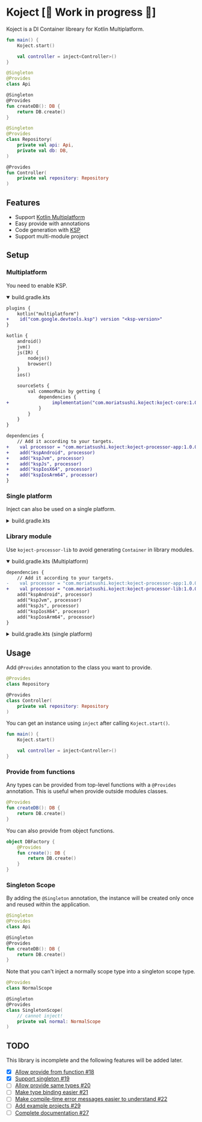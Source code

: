 # Koject  [🚧 Work in progress 🚧]
Koject is a DI Container libreary for Kotlin Multiplatform.

```kotlin
fun main() {
    Koject.start()

    val controller = inject<Controller>()
}

@Singleton
@Provides
class Api

@Singleton
@Provides
fun createDB(): DB {
    return DB.create()
}

@Singleton
@Provides
class Repository(
    private val api: Api,
    private val db: DB,
)

@Provides
fun Controller(
    private val repository: Repository
)
```

## Features

* Support [Kotlin Multiplatform](https://kotlinlang.org/docs/multiplatform.html)
* Easy provide with annotations
* Code generation with [KSP](https://github.com/google/ksp)
* Support multi-module project

## Setup
### Multiplatform

You need to enable KSP.

<details open><summary>build.gradle.kts</summary>

```diff
plugins {
    kotlin("multiplatform")
+    id("com.google.devtools.ksp") version "<ksp-version>"
}

kotlin {
    android()
    jvm()
    js(IR) {
        nodejs()
        browser()
    }
    ios()

    sourceSets {
        val commonMain by getting {
            dependencies {
+                implementation("com.moriatsushi.koject:koject-core:1.0.0-alpha03")
            }
        }
    }
}

dependencies {
    // Add it according to your targets.
+    val processor = "com.moriatsushi.koject:koject-processor-app:1.0.0-alpha03"
+    add("kspAndroid", processor)
+    add("kspJvm", processor)
+    add("kspJs", processor)
+    add("kspIosX64", processor)
+    add("kspIosArm64", processor)
}
```
</details>

### Single platform

Inject can also be used on a single platform.

<details><summary>build.gradle.kts</summary>

```diff
plugins {
    kotlin("<target>")
+    id("com.google.devtools.ksp") version "<ksp-version>"
}

dependencies {
+    implementation("com.moriatsushi.koject:koject-core:1.0.0-alpha03")
+    ksp("com.moriatsushi.koject:koject-processor-app:1.0.0-alpha03")
}
```

</details>

### Library module
Use `koject-processor-lib` to avoid generating `Container` in library modules.

<details open><summary>build.gradle.kts (Multiplatform)</summary>

```diff
dependencies {
    // Add it according to your targets.
-    val processor = "com.moriatsushi.koject:koject-processor-app:1.0.0-alpha03"
+    val processor = "com.moriatsushi.koject:koject-processor-lib:1.0.0-alpha03"
    add("kspAndroid", processor)
    add("kspJvm", processor)
    add("kspJs", processor)
    add("kspIosX64", processor)
    add("kspIosArm64", processor)
}
```

</details>

<details><summary>build.gradle.kts (single platform)</summary>

```diff
dependencies {
    implementation("com.moriatsushi.koject:koject-core:1.0.0-alpha03")
-    ksp("com.moriatsushi.koject:koject-processor-app:1.0.0-alpha03")
+    ksp("com.moriatsushi.koject:koject-processor-lib:1.0.0-alpha03")
}
```

</details>

## Usage
Add `@Provides` annotation to the class you want to provide.

```kotlin
@Provides
class Repository

@Provides
class Controller(
    private val repository: Repository
)
```

You can get an instance using `inject` after calling `Koject.start()`.

```kotlin
fun main() {
    Koject.start()

    val controller = inject<Controller>()
}
```

### Provide from functions
Any types can be provided from top-level functions with a `@Provides` annotation. This is useful when provide outside modules classes.

```kotlin
@Provides
fun createDB(): DB {
    return DB.create()
}
```

You can also provide from object functions.

```kotlin
object DBFactory {
    @Provides
    fun create(): DB {
        return DB.create()
    }
}
```

### Singleton Scope
By adding the `@Singleton` annotation, the instance will be created only once and reused within the application.

```kotlin
@Singleton
@Provides
class Api

@Singleton
@Provides
fun createDB(): DB {
    return DB.create()
}
```

Note that you can't inject a normally scope type into a singleton scope type.

```kotlin
@Provides
class NormalScope

@Singleton
@Provides
class SingletonScope(
    // cannot inject!
    private val normal: NormalScope
)
```

## TODO
This library is incomplete and the following features will be added later.

- [x] [Allow provide from function #18](https://github.com/Mori-Atsushi/koject/issues/18)
- [x] [Support singleton #19](https://github.com/Mori-Atsushi/koject/issues/19)
- [ ] [Allow provide same types #20](https://github.com/Mori-Atsushi/koject/issues/20)
- [ ] [Make type binding easier #21](https://github.com/Mori-Atsushi/koject/issues/21)
- [ ] [Make compile-time error messages easier to understand #22](https://github.com/Mori-Atsushi/koject/issues/22)
- [ ] [Add example projects #29](https://github.com/Mori-Atsushi/koject/issues/29)
- [ ] [Complete documentation #27](https://github.com/Mori-Atsushi/koject/issues/27)
